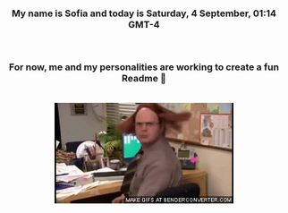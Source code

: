 


<div align="center">
<h3 >My name is Sofia and today is Saturday, 4 September, 01:14 GMT-4</h3><br>
<h3 >For now, me and my personalities are working to create a fun Readme 👋
</h3><br>
<img src='img/dwight.gif' alt='working...'/>
</div>
